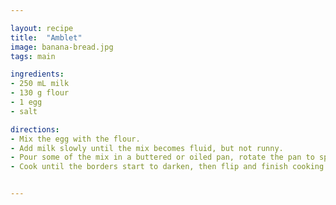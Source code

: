 ```yaml
---

layout: recipe
title:  "Amblet"
image: banana-bread.jpg
tags: main

ingredients:
- 250 mL milk
- 130 g flour
- 1 egg
- salt

directions:
- Mix the egg with the flour.
- Add milk slowly until the mix becomes fluid, but not runny.
- Pour some of the mix in a buttered or oiled pan, rotate the pan to spread it evenly.
- Cook until the borders start to darken, then flip and finish cooking.


---
```

